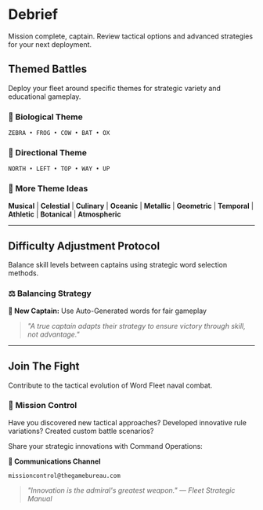 # Debrief

Mission complete, captain. Review tactical options and advanced strategies for your next deployment.

## Themed Battles

Deploy your fleet around specific themes for strategic variety and educational gameplay.

### 🧬 Biological Theme
```
ZEBRA • FROG • COW • BAT • OX
```

### 🧭 Directional Theme
```
NORTH • LEFT • TOP • WAY • UP
```

### 🎯 More Theme Ideas

**Musical** | **Celestial** | **Culinary** | **Oceanic** | **Metallic** | **Geometric** | **Temporal** | **Athletic** | **Botanical** | **Atmospheric**

---

## Difficulty Adjustment Protocol

Balance skill levels between captains using strategic word selection methods.

### ⚖️ Balancing Strategy

**🔰 New Captain:** Use Auto-Generated words for fair gameplay

> *"A true captain adapts their strategy to ensure victory through skill, not advantage."*

---

## Join The Fight

Contribute to the tactical evolution of Word Fleet naval combat.

### 📡 Mission Control

Have you discovered new tactical approaches? Developed innovative rule variations? Created custom battle scenarios?

Share your strategic innovations with Command Operations:

**📧 Communications Channel**
```
missioncontrol@thegamebureau.com
```

> *"Innovation is the admiral's greatest weapon." — Fleet Strategic Manual*